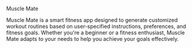 Muscle Mate

Muscle Mate is a smart fitness app designed to generate customized workout routines based on user-specified instructions, preferences, and fitness goals. Whether you're a beginner or a fitness enthusiast, Muscle Mate adapts to your needs to help you achieve your goals effectively.
